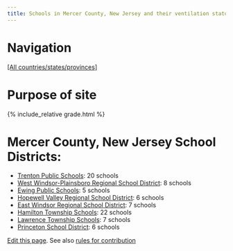 ```yaml
---
title: Schools in Mercer County, New Jersey and their ventilation status
---
```


# Navigation

[[All countries/states/provinces]](..)

# Purpose of site

{% include_relative grade.html %}

# Mercer County, New Jersey School Districts:

- [Trenton Public Schools](Trenton_Public_Schools/): 20 schools
- [West Windsor-Plainsboro Regional School District](West_Windsor-Plainsboro_Regional_School_District/): 8 schools
- [Ewing Public Schools](Ewing_Public_Schools/): 5 schools
- [Hopewell Valley Regional School District](Hopewell_Valley_Regional_School_District/): 6 schools
- [East Windsor Regional School District](East_Windsor_Regional_School_District/): 7 schools
- [Hamilton Township Schools](Hamilton_Township_Schools/): 22 schools
- [Lawrence Township Schools](Lawrence_Township_Schools/): 7 schools
- [Princeton School District](Princeton_School_District/): 6 schools

[Edit this page](https://github.com/ventilate-schools/NJ/edit/main/Mercer/index.md). See also [rules for contribution](../../contribution_rules/)